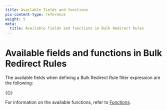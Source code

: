 ```yaml
---
title: Available fields and functions
pcx-content-type: reference
weight: 5
meta:
  title: Available fields and functions in Bulk Redirect Rules
---
```


# Available fields and functions in Bulk Redirect Rules

The available fields when defining a Bulk Redirect Rule filter expression are the following:

{{<render file="transform/_transform-phase-fields.md">}}

For information on the available functions, refer to [Functions](/ruleset-engine/rules-language/functions).
